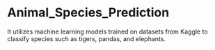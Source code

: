 # Animal_Species_Prediction
It utilizes machine learning models trained on datasets from Kaggle to classify species such as tigers, pandas, and elephants. 
